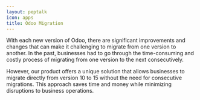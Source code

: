 ```yaml
---
layout: peptalk
icon: apps
title: Odoo Migration
---
```

With each new version of Odoo, there are significant improvements and changes that can make it challenging to migrate from one version to another. In the past, businesses had to go through the time-consuming and costly process of migrating from one version to the next consecutively. 

However, our product offers a unique solution that allows businesses to migrate directly from version 10 to 15 without the need for consecutive migrations. This approach saves time and money while minimizing disruptions to business operations.